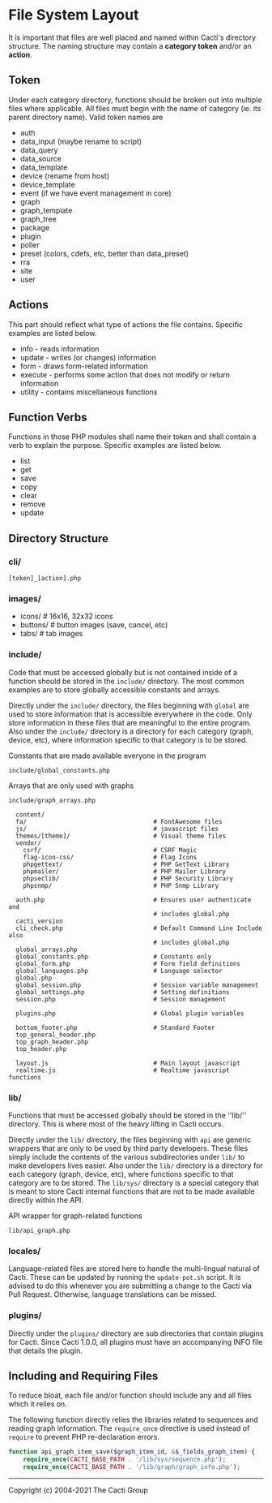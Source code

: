 # File System Layout

It is important that files are well placed and named within Cacti's directory
structure. The naming structure may contain a **category token** and/or an
**action**.

## Token

Under each category directory, functions should be broken out into multiple
files where applicable. All files must begin with the name of category (ie. its
parent directory name). Valid token names are

* auth
* data_input (maybe rename to script)
* data_query
* data_source
* data_template
* device (rename from host)
* device_template
* event (if we have event management in core)
* graph
* graph_template
* graph_tree
* package
* plugin
* poller
* preset (colors, cdefs, etc, better than data_preset)
* rra
* site
* user

## Actions

This part should reflect what type of actions the file contains. Specific
examples are listed below.

* info - reads information
* update - writes (or changes) information
* form - draws form-related information
* execute - performs some action that does not modify or return information
* utility - contains miscellaneous functions

## Function Verbs

Functions in those PHP modules shall name their token and shall contain a verb
to explain the purpose. Specific examples are listed below.

* list
* get
* save
* copy
* clear
* remove
* update

## Directory Structure

### cli/

`[token]_[action].php`

### images/

* icons/        # 16x16, 32x32 icons
* buttons/      # button images (save, cancel, etc)
* tabs/         # tab images

### include/

Code that must be accessed globally but is not contained inside of a function
should be stored in the `include/` directory. The most common examples are to
store globally accessible constants and arrays.

Directly under the `include/` directory, the files beginning with `global` are
used to store information that is accessible everywhere in the code. Only store
information in these files that are meaningful to the entire program. Also
under the `include/` directory is a directory for each category (graph, device,
etc), where information specific to that category is to be stored.

Constants that are made available everyone in the program

```console
include/global_constants.php
```

Arrays that are only used with graphs

```console
include/graph_arrays.php
```

```console
  content/
  fa/                                   # FontAwesome files
  js/                                   # javascript files
  themes/[theme]/                       # Visual theme files
  vendor/
    csrf/                               # CSRF Magic
    flag-icon-css/                      # Flag Icons
    phpgettext/                         # PHP GetText Library
    phpmailer/                          # PHP Mailer Library
    phpseclib/                          # PHP Security Library
    phpsnmp/                            # PHP Snmp Library
```

```console
  auth.php                              # Ensures user authenticate and
                                        # includes global.php
  cacti_version
  cli_check.php                         # Default Command Line Include also
                                        # includes global.php
  global_arrays.php
  global_constants.php                  # Constants only
  global_form.php                       # Form field definitions
  global_languages.php                  # Language selector
  global.php
  global_session.php                    # Session variable management
  global_settings.php                   # Setting definitions
  session.php                           # Session management

  plugins.php                           # Global plugin variables

  bottom_footer.php                     # Standard Footer
  top_general_header.php
  top_graph_header.php
  top_header.php

  layout.js                             # Main layout javascript
  realtime.js                           # Realtime javascript functions
```

### lib/

Functions that must be accessed globally should be stored in the ''lib/''
directory. This is where most of the heavy lifting in Cacti occurs.

Directly under the `lib/` directory, the files beginning with `api` are generic
wrappers that are only to be used by third party developers. These files simply
include the contents of the various subdirectories under `lib/` to make
developers lives easier. Also under the `lib/` directory is a directory for
each category (graph, device, etc), where functions specific to that category
are to be stored. The `lib/sys/` directory is a special category that is meant
to store Cacti internal functions that are not to be made available directly
within the API.

API wrapper for graph-related functions

```console
lib/api_graph.php
```

### locales/

Language-related files are stored here to handle the multi-lingual natural of
Cacti. These can be updated by running the `update-pot.sh` script.  It is
advised to do this whenever you are submitting a change to the Cacti via Pull
Request.  Otherwise, language translations can be missed.

### plugins/

Directly under the `plugins/` directory are sub directories that contain
plugins for Cacti.  Since Cacti 1.0.0, all plugins must have an accompanying
INFO file that details the plugin.

## Including and Requiring Files

To reduce bloat, each file and/or function should include any and all files
which it relies on.

The following function directly relies the libraries related to sequences and
reading graph information. The `require_once` directive is used instead of
`require` to prevent PHP re-declaration errors.

```php
function api_graph_item_save($graph_item_id, &$_fields_graph_item) {
    require_once(CACTI_BASE_PATH . '/lib/sys/sequence.php');
    require_once(CACTI_BASE_PATH . '/lib/graph/graph_info.php');
```

---
Copyright (c) 2004-2021 The Cacti Group
